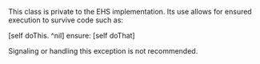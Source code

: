 This class is private to the EHS implementation.  Its use allows for ensured execution to survive code such as:[self doThis.^nil]	ensure: [self doThat]Signaling or handling this exception is not recommended.
